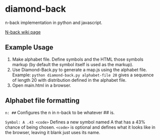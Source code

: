 diamond-back
============

n-back implementation in python and javascript.


[N-back wiki page](http://en.wikipedia.org/wiki/N-back)


Example Usage
---------

1. Make alphabet file. Define symbols and the HTML those symbols markup (by default the symbol itself is used as the markup).
2. Use Diamond-Back.py to generate a map.js using the alphabet file. Example: ```python diamond-back.py alphabet-file 20``` gives a sequence of length 20 with distribution defined in the alphabet file.
3. Open main.html in a browser.


Alphabet file formatting
--------

```n: ##``` Configures the n in n-back to be whatever ## is.


```Symbol: A .43 <code>``` Defines a new symbol named A that has a 43% chance of being chosen. ```<code>``` is optional and defines what it looks like in the browser, leaving it blank just uses its name.